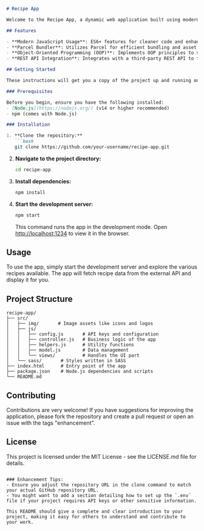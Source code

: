 ```markdown
# Recipe App

Welcome to the Recipe App, a dynamic web application built using modern web technologies. This app is designed to fetch and display a variety of recipes using a third-party API. It's crafted with JavaScript, HTML, CSS, and enhanced with Parcel for bundling.

## Features

- **Modern JavaScript Usage**: ES6+ features for cleaner code and enhanced performance.
- **Parcel Bundler**: Utilizes Parcel for efficient bundling and asset management, improving load times and development experience.
- **Object-Oriented Programming (OOP)**: Implements OOP principles to structure JavaScript code, making it more modular, reusable, and maintainable.
- **REST API Integration**: Integrates with a third-party REST API to fetch real-time recipe data, providing users with constantly updated content.

## Getting Started

These instructions will get you a copy of the project up and running on your local machine for development and testing purposes.

### Prerequisites

Before you begin, ensure you have the following installed:
- [Node.js](https://nodejs.org/) (v14 or higher recommended)
- npm (comes with Node.js)

### Installation

1. **Clone the repository:**
   ```bash
   git clone https://github.com/your-username/recipe-app.git
   ```

2. **Navigate to the project directory:**
   ```bash
   cd recipe-app
   ```

3. **Install dependencies:**
   ```bash
   npm install
   ```

4. **Start the development server:**
   ```bash
   npm start
   ```
   This command runs the app in the development mode. Open [http://localhost:1234](http://localhost:1234) to view it in the browser.

## Usage

To use the app, simply start the development server and explore the various recipes available. The app will fetch recipe data from the external API and display it for you.

## Project Structure

```
recipe-app/
├── src/
│   ├── img/       # Image assets like icons and logos
│   ├── js/
│   │   ├── config.js       # API keys and configuration
│   │   ├── controller.js   # Business logic of the app
│   │   ├── helpers.js      # Utility functions
│   │   ├── model.js        # Data management
│   │   └── views/          # Handles the UI part
│   └── sass/       # Styles written in SASS
├── index.html      # Entry point of the app
├── package.json    # Node.js dependencies and scripts
└── README.md
```

## Contributing

Contributions are very welcome! If you have suggestions for improving the application, please fork the repository and create a pull request or open an issue with the tags "enhancement".

## License

This project is licensed under the MIT License - see the LICENSE.md file for details.
```

### Enhancement Tips:
- Ensure you adjust the repository URL in the clone command to match your actual GitHub repository URL.
- You might want to add a section detailing how to set up the `.env` file if your project requires API keys or other sensitive information.

This README should give a complete and clear introduction to your project, making it easy for others to understand and contribute to your work.
